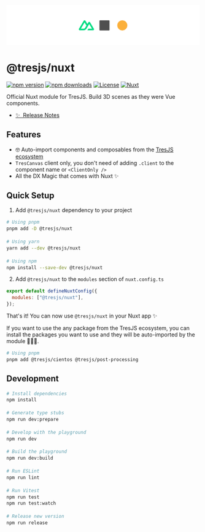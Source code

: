 ![Repo banner](public/nuxt-tres-banner.png)

# @tresjs/nuxt

[![npm version][npm-version-src]][npm-version-href]
[![npm downloads][npm-downloads-src]][npm-downloads-href]
[![License][license-src]][license-href]
[![Nuxt][nuxt-src]][nuxt-href]

Official Nuxt module for TresJS. Build 3D scenes as they were Vue components.

- [✨ &nbsp;Release Notes](/CHANGELOG.md)
  <!-- - [🏀 Online playground](https://stackblitz.com/github/@tresjs/nuxt?file=playground%2Fapp.vue) -->
  <!-- - [📖 &nbsp;Documentation](https://example.com) -->

## Features

- 🤓 Auto-import components and composables from the [TresJS ecosystem](https://github.com/orgs/Tresjs/repositories)
- `TresCanvas` client only, you don't need of adding `.client` to the component name or `<ClientOnly />`
- All the DX Magic that comes with Nuxt ✨

## Quick Setup

1. Add `@tresjs/nuxt` dependency to your project

```bash
# Using pnpm
pnpm add -D @tresjs/nuxt

# Using yarn
yarn add --dev @tresjs/nuxt

# Using npm
npm install --save-dev @tresjs/nuxt
```

2. Add `@tresjs/nuxt` to the `modules` section of `nuxt.config.ts`

```js
export default defineNuxtConfig({
  modules: ["@tresjs/nuxt"],
});
```

That's it! You can now use `@tresjs/nuxt` in your Nuxt app ✨

If you want to use the any package from the TresJS ecosystem, you can install the packages you want to use and they will be auto-imported by the module 🧙🏼‍♂️.

```bash
# Using pnpm
pnpm add @tresjs/cientos @tresjs/post-processing
```

## Development

```bash
# Install dependencies
npm install

# Generate type stubs
npm run dev:prepare

# Develop with the playground
npm run dev

# Build the playground
npm run dev:build

# Run ESLint
npm run lint

# Run Vitest
npm run test
npm run test:watch

# Release new version
npm run release
```

<!-- Badges -->

[npm-version-src]: https://img.shields.io/npm/v/@tresjs/nuxt/latest.svg?style=flat&colorA=18181B&colorB=28CF8D
[npm-version-href]: https://npmjs.com/package/@tresjs/nuxt
[npm-downloads-src]: https://img.shields.io/npm/dm/@tresjs/nuxt.svg?style=flat&colorA=18181B&colorB=28CF8D
[npm-downloads-href]: https://npmjs.com/package/@tresjs/nuxt
[license-src]: https://img.shields.io/npm/l/@tresjs/nuxt.svg?style=flat&colorA=18181B&colorB=28CF8D
[license-href]: https://npmjs.com/package/@tresjs/nuxt
[nuxt-src]: https://img.shields.io/badge/Nuxt-18181B?logo=nuxt.js
[nuxt-href]: https://nuxt.com
